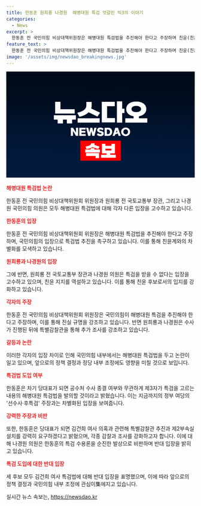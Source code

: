 ```yaml
---
title: 한동훈 원희룡 나경원  해병대원 특검 엇갈린 빅3의 이야기
categories:
  - News
excerpt: >
  한동훈 전 국민의힘 비상대책위원장은 해병대원 특검법을 추진해야 한다고 주장하며 친윤(친윤석열)계와의 차별화에 나섰다. 원희룡 전 국토교통부 장관과 나경원 의원은 특검을 받을 수 없다는 입장을 고수했고, 김건희 여사 특검법에 대해 반대 입장을 드러냈다. 한 전 위원장은 해병대원 특검법에 대한 입장을 밝혀 국민의힘이 나서서 특검을 추진해야 한다고 주장하며 제3자가 특검을 고를 수 있는 내용의 법 발의를 약속했다. 원 전 장관과 나 의원은 정부 여당과 같은 입장을 유지하며 현안에 대한 입장을 밝혔다.
feature_text: >
  한동훈 전 국민의힘 비상대책위원장은 해병대원 특검법을 추진해야 한다고 주장하며 친윤(친윤석열)계와의 차별화에 나섰다. 원희룡 전 국토교통부 장관과 나경원 의원은 특검을 받을 수 없다는 입장을 고수했고, 김건희 여사 특검법에 대해 반대 입장을 드러냈다. 한 전 위원장은 해병대원 특검법에 대한 입장을 밝혀 국민의힘이 나서서 특검을 추진해야 한다고 주장하며 제3자가 특검을 고를 수 있는 내용의 법 발의를 약속했다. 원 전 장관과 나 의원은 정부 여당과 같은 입장을 유지하며 현안에 대한 입장을 밝혔다.
image: '/assets/img/newsdao_breakingnews.jpg'
---
```


<p><img src="/assets/img/newsdao_breakingnews.jpg" alt="koreaapp 속보" /></p>

<p><b><span style="color: #ee2323;">해병대원 특검법 논란</span></b></p>

<p data-ke-size="size16">한동훈 전 국민의힘 비상대책위원회 위원장과 원희룡 전 국토교통부 장관, 그리고 나경원 국민의힘 의원은 모두 해병대원 특검법에 대해 각자 다른 입장을 고수하고 있습니다.</p>

<p><b><span style="color: #ee2323;">한동훈의 입장</span></b></p>

<p data-ke-size="size16">한동훈 전 국민의힘 비상대책위원회 위원장은 해병대원 특검법을 추진해야 한다고 주장하며, 국민의힘의 입장으로 특검법 추진을 촉구하고 있습니다. 이를 통해 친윤계와의 차별화를 모색하고 있습니다.</p>

<p><b><span style="color: #ee2323;">원희룡과 나경원의 입장</span></b></p>

<p data-ke-size="size16">그에 반면, 원희룡 전 국토교통부 장관과 나경원 의원은 특검을 받을 수 없다는 입장을 고수하고 있으며, 친윤 지지를 역설하고 있습니다. 이를 통해 친윤 후보로서의 입지를 강화하고 있습니다.</p>

<p><b><span style="color: #ee2323;">각자의 주장</span></b></p>

<p data-ke-size="size16">한동훈 전 국민의힘 비상대책위원회 위원장은 국민의힘이 해병대원 특검을 추진해야 한다고 주장하며, 이를 통해 진실 규명을 강조하고 있습니다. 반면 원희룡과 나경원은 수사가 진행된 뒤에 특별감찰관을 통해 추가 조사를 강조하고 있습니다.</p>

<p><b><span style="color: #ee2323;">갈등과 논란</span></b></p>

<p data-ke-size="size16">이러한 각자의 입장 차이로 인해 국민의힘 내부에서는 해병대원 특검법을 두고 논란이 일고 있으며, 앞으로의 정책 결정과 정당 내부 조정에도 영향을 미칠 것으로 보입니다.</p>

<p><b><span style="color: #ee2323;">특검법 도입 여부</span></b></p>

<p data-ke-size="size16">한동훈은 차기 당대표가 되면 공수처 수사 종결 여부와 무관하게 제3자가 특검을 고르는 내용의 해병대원 특검법을 발의할 것이라고 밝혔습니다. 이는 지금까지의 정부 여당의 '선수사·후특검' 주장과는 차별화된 입장을 보여줍니다.</p>

<p><b><span style="color: #ee2323;">강력한 주장과 비판</span></b></p>

<p data-ke-size="size16">또한, 한동훈은 당대표가 되면 김건희 여사 의혹과 관련해 특별감찰관 추진과 제2부속실 설치를 강력히 요구하겠다고 밝혔으며, 각종 감찰과 조사를 강화하고자 합니다. 이에 대해 나경원 의원은 한동훈의 특검 수용론을 순진한 발상으로 비판하며 반대 입장을 밝히고 있습니다.</p>

<p><b><span style="color: #ee2323;">특검 도입에 대한 반대 입장</span></b></p>

<p data-ke-size="size16">세 후보 모두 김건희 여사 특검법에 대해 반대 입장을 표명했으며, 이에 따라 앞으로의 정책 결정과 국민의힘 내부 조정에 관심이集에지고 있습니다.</p>
실시간 뉴스 속보는, <a href="https://newsdao.kr" rel="dofollow">https://newsdao.kr</a>


